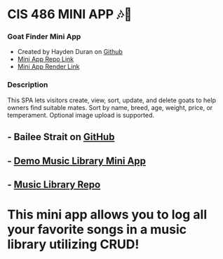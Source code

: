 
# CIS 486 MINI APP 🎶🎵

### Goat Finder Mini App
- Created by Hayden Duran on [Github](https://github.com/MichaelHaydenDuran)
- [ Mini App Repo Link ](https://github.com/MichaelHaydenDuran/GOAT-Finder-MiniApp)
- [ Mini App Render Link ](https://goat-finder-miniapp.onrender.com)

### Description
This SPA lets visitors create, view, sort, update, and delete goats to help owners find suitable mates. Sort by name, breed, age, weight, price, or temperament. Optional image upload is supported.

## - Bailee Strait on [GitHub](https://github.com/baileestrait)
## - [Demo Music Library Mini App](https://music-library-io5y.onrender.com/)
## - [Music Library Repo](https://github.com/baileestrait/music-library-cis486)
# This mini app allows you to log all your favorite songs in a music library utilizing CRUD!


